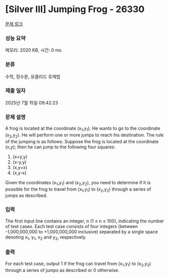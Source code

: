 # [Silver III] Jumping Frog - 26330 

[문제 링크](https://www.acmicpc.net/problem/26330) 

### 성능 요약

메모리: 2020 KB, 시간: 0 ms

### 분류

수학, 정수론, 유클리드 호제법

### 제출 일자

2025년 7월 15일 09:42:23

### 문제 설명

<p>A frog is located at the coordinate (x<sub>1</sub>,y<sub>1</sub>). He wants to go to the coordinate (x<sub>2</sub>,y<sub>2</sub>). He will perform one or more jumps to reach his destination. The rule of the jumping is as follows: Suppose the frog is located at the coordinate (x,y); then he can jump to the following four squares:</p>

<ol>
	<li>(x+y,y)</li>
	<li>(x-y,y)</li>
	<li>(x,y+x)</li>
	<li>(x,y-x)</li>
</ol>

<p>Given the coordinates (x<sub>1</sub>,y<sub>1</sub>) and (x<sub>2</sub>,y<sub>2</sub>), you need to determine if it is possible for the frog to travel from (x<sub>1</sub>,y<sub>1</sub>) to (x<sub>2</sub>,y<sub>2</sub>) through a series of jumps as described.</p>

### 입력 

 <p>The first input line contains an integer, n (1 ≤ n ≤ 100), indicating the number of test cases. Each test case consists of four integers (between -1,000,000,000 to +1,000,000,000 inclusive) separated by a single space denoting x<sub>1</sub>, y<sub>1</sub>, x<sub>2</sub> and y<sub>2</sub>, respectively.</p>

### 출력 

 <p>For each test case, output 1 if the frog can travel from (x<sub>1</sub>,y<sub>1</sub>) to (x<sub>2</sub>,y<sub>2</sub>) through a series of jumps as described or 0 otherwise.</p>

